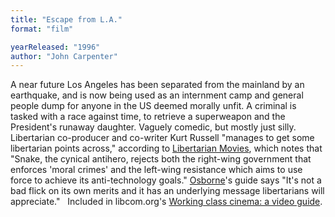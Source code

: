 ```yaml
---
title: "Escape from L.A."
format: "film"

yearReleased: "1996"
author: "John Carpenter"
---
```

A near future Los Angeles has been separated from the  mainland by an earthquake, and is now being used as an internment camp and  general people dump for anyone in the US deemed morally unfit. A criminal is  tasked with a race against time, to retrieve a superweapon and the President's  runaway daughter. Vaguely comedic, but mostly just silly.
 
Libertarian co-producer and co-writer Kurt Russell  "manages to get some libertarian points across," according to <a href="http://libertarianmovies.net/E/Escape-From-LA-1996-.html">Libertarian  Movies</a>, which notes that "Snake, the cynical antihero, rejects both the  right-wing government that enforces 'moral crimes' and the left-wing resistance  which aims to use force to achieve its anti-technology goals." <a href="biblio.htm#Osborne">Osborne</a>'s guide says "It's not a bad flick on  its own merits and it has an underlying message libertarians will appreciate." 
 
Included in libcom.org's <a href="https://libcom.org/library/working-class-cinema-video-guide">Working  class cinema: a video guide</a>.